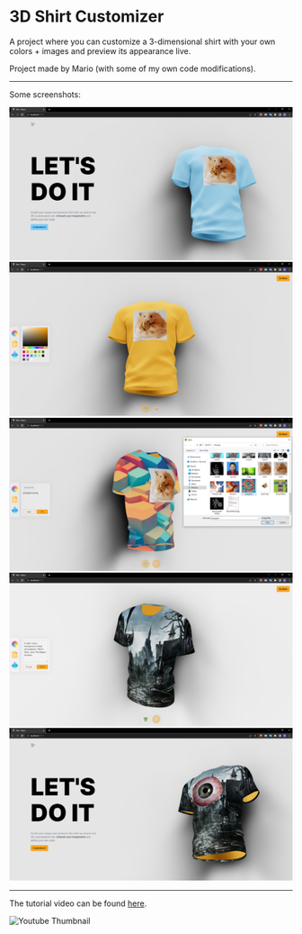 # 3D Shirt Customizer

A project where you can customize a 3-dimensional shirt with your own colors + images and preview its appearance live.

Project made by Mario (with some of my own code modifications).

---

Some screenshots:

![Part 1 of the project's screenshots](./screenshot1.PNG)
![Part 2 of the project's screenshots](./screenshot2.PNG)
![Part 3 of the project's screenshots](./screenshot3.PNG)
![Part 4 of the project's screenshots](./screenshot4.PNG)
![Part 5 of the project's screenshots](./screenshot5.PNG)

---

The tutorial video can be found [here](https://www.youtube.com/watch?v=tllZWCQZ9_0).

![Youtube Thumbnail](https://i.ytimg.com/vi/tllZWCQZ9_0/hqdefault.jpg?sqp=-oaymwEcCPYBEIoBSFXyq4qpAw4IARUAAIhCGAFwAcABBg==&rs=AOn4CLA1sN6FDNJQcAfMHZ2QA4IIIqw5Vw)
